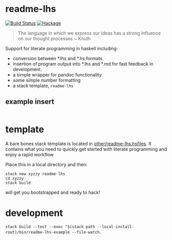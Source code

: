 readme-lhs
===

[![Build Status](https://travis-ci.org/tonyday567/readme-lhs.svg)](https://travis-ci.org/tonyday567/readme-lhs) [![Hackage](https://img.shields.io/hackage/v/readme-lhs.svg)](https://hackage.haskell.org/package/readme-lhs)

<blockquote cite>
The language in which we express our ideas has a strong influence on our
thought processes ~ Knuth
</blockquote>

Support for literate programming in haskell including:

- conversion between *.lhs and *.hs formats.
- insertion of program output into *.lhs and *.md for fast feedback in development.
- a simple wrapper for pandoc functionality.
- some simple number formatting
- a stack template, `readme-lhs`

example insert
---

``` {.output .example}
```

template
===

A bare bones stack template is located in
[other/readme-lhs.hsfiles](other/readme-lhs.hsfiles). It contains what
you need to quickly get started with literate programming and enjoy a rapid workflow

Place this in a local directory and then:

```
stack new xyzzy readme-lhs
cd xyzzy
stack build
```

will get you bootstrapped and ready to hack!

development
===

`stack build --test --exec "$(stack path --local-install-root)/bin/readme-lhs-example --file-watch`.
